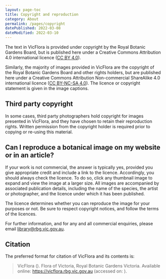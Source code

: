 ```yaml
---
layout: page-toc
title: Copyright and reproduction
category: About
permalink: /pages/copyright
datePublished: 2022-03-08
dateModified: 2022-03-10
---
```


The text in VicFlora is provided under copyright by the Royal Botanic Gardens Board, but is published here under a Creative Commons Attribution 4.0 international licence ([CC BY 4.0](https://creativecommons.org/licenses/by/4.0/)). 

Similarly, the majority of images provided in VicFlora are the copyright of the Royal Botanic Gardens Board and other rights holders, but are published here under a Creative Commons Attribution Non-commercial ShareAlike 4.0 international licence ([CC BY-NC-SA 4.0](https://creativecommons.org/licenses/by-nc-sa/4.0/)). The licence or copyright statement is given in the image captions.

## Third party copyright

In some cases, third party photographers hold copyright for images presented in VicFlora, and they have chosen to retain their reproduction rights. Written permission from the copyright holder is required prior to copying or re-using this material.

## Can I reproduce a botanical image on my website or in an article?

If your work is not commercial, the answer is typically yes, provided you give appropriate credit and include a link to the licence. Accordingly, you should always check the licence. To do so, click any thumbnail image to expand and view the image at a larger size. All images are accompanied by associated publication details, including the name of the species, the artist or photographer, and the licence under which it has been published. 

The licence determines whether you can reproduce the image for your purposes or not. Be sure to respect copyright notices, and follow the terms of the licences.

For further information, and for any and all commercial enquiries, please email library@rbg.vic.gov.au.

## Citation

The preferred format for citation of VicFlora and its contents is:

> VicFlora (<current-year-component></current-year-component>). Flora of Victoria, Royal Botanic Gardens Victoria. Available online: https://vicflora.rbg.vic.gov.au (accessed on: <current-date-component></current-date-component>).
